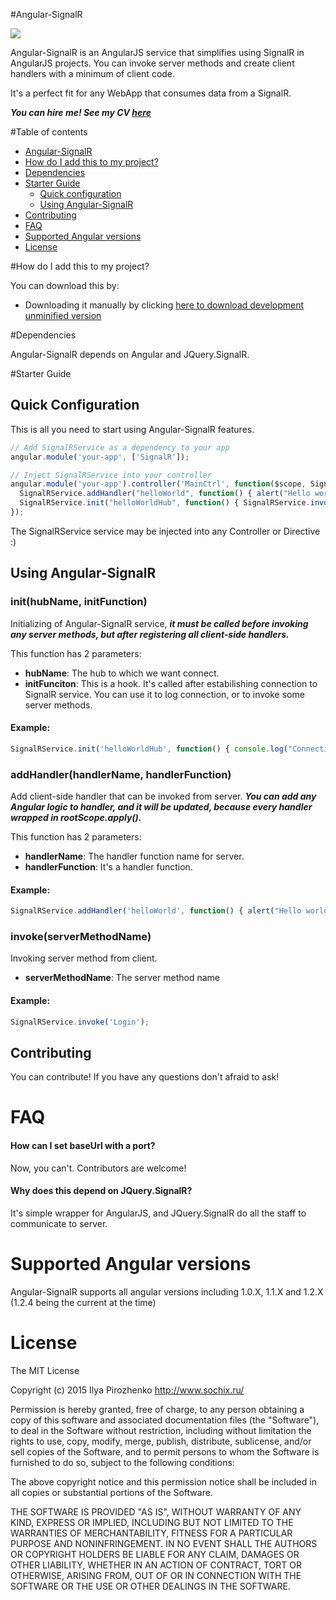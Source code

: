 #Angular-SignalR

![](https://lh6.googleusercontent.com/-SBZJu2lsEgc/VOxlNRTJcjI/AAAAAAAACNw/18sGfD3j2g8/w681-h74-no/cooltext1933450417.png)

Angular-SignalR is an AngularJS service that simplifies  using SignalR in AngularJS projects. You can invoke server methods and create client handlers with a minimum of client code.

It's a perfect fit for any WebApp that consumes data from a SignalR.

***You can hire me! See my CV [here](https://www.dropbox.com/s/551a8gwlkmdf1gx/resume.pdf?dl=0)***

#Table of contents

- [Angular-SignalR](#Angular-SignalR)
- [How do I add this to my project?](#how-do-i-add-this-to-my-project)
- [Dependencies](#dependencies)
- [Starter Guide](#starter-guide)
  - [Quick configuration](#quick-configuration)
  - [Using Angular-SignalR](#using-angular-signalr)
- [Contributing](#contributing)
- [FAQ](#faq)
- [Supported Angular versions](#supported-angular-versions)
- [License](#license)

#How do I add this to my project?

You can download this by:

* Downloading it manually by clicking [here to download development unminified version](https://raw.githubusercontent.com/sochix/angular-signalr/master/angular-signalr.js) 

#Dependencies

Angular-SignalR depends on Angular and JQuery.SignalR.

#Starter Guide

## Quick Configuration
This is all you need to start using Angular-SignalR features.

````javascript
// Add SignalRService as a dependency to your app
angular.module('your-app', ['SignalR']);

// Inject SignalRService into your controller
angular.module('your-app').controller('MainCtrl', function($scope, SignalRService) {
  SignalRService.addHandler("helloWorld", function() { alert("Hello world!"); })
  SignalRService.init("helloWorldHub", function() { SignalRService.invoke("Login"); })
});
````
The SignalRService service may be injected into any Controller or Directive :)

## Using Angular-SignalR

### init(hubName, initFunction)
Initializing of Angular-SignalR service, ***it must be called before invoking any server methods, but after registering all client-side handlers.***

This function has 2 parameters:

* **hubName**: The hub to which we want connect.
* **initFunciton**: This is a hook. It's called after estabilishing connection to SignalR service. You can use it to log connection, or to invoke some server methods.

#### Example:

````javascript
SignalRService.init('helloWorldHub', function() { console.log("Connection started"); });
````

### addHandler(handlerName, handlerFunction)
Add client-side handler that can be invoked from server. ***You can add any Angular logic to handler, and it will be updated, because every handler wrapped in $rootScope.$apply().***

This function has 2 parameters:

* **handlerName**: The handler function name for server.
* **handlerFunction**: It's a handler function.

#### Example:

````javascript
SignalRService.addHandler('helloWorld', function() { alert("Hello world!"); });
````

### invoke(serverMethodName)
Invoking server method from client.

* **serverMethodName**: The server method name

#### Example:

````javascript
SignalRService.invoke('Login');
````

## Contributing

You can contribute! If you have any questions don't afraid to ask!

# FAQ

#### How can I set baseUrl with a port?

Now, you can't. Contributors are welcome!

#### Why does this depend on JQuery.SignalR?

It's simple wrapper for AngularJS, and JQuery.SignalR do all the staff to communicate to server.

# Supported Angular versions

Angular-SignalR supports all angular versions including 1.0.X, 1.1.X and 1.2.X (1.2.4 being the current at the time)

# License

The MIT License

Copyright (c) 2015 Ilya Pirozhenko http://www.sochix.ru/

Permission is hereby granted, free of charge, to any person obtaining a copy of this software and associated documentation files (the "Software"), to deal in the Software without restriction, including without limitation the rights to use, copy, modify, merge, publish, distribute, sublicense, and/or sell copies of the Software, and to permit persons to whom the Software is furnished to do so, subject to the following conditions:

The above copyright notice and this permission notice shall be included in all copies or substantial portions of the Software.

THE SOFTWARE IS PROVIDED "AS IS", WITHOUT WARRANTY OF ANY KIND, EXPRESS OR IMPLIED, INCLUDING BUT NOT LIMITED TO THE WARRANTIES OF MERCHANTABILITY, FITNESS FOR A PARTICULAR PURPOSE AND NONINFRINGEMENT. IN NO EVENT SHALL THE AUTHORS OR COPYRIGHT HOLDERS BE LIABLE FOR ANY CLAIM, DAMAGES OR OTHER LIABILITY, WHETHER IN AN ACTION OF CONTRACT, TORT OR OTHERWISE, ARISING FROM, OUT OF OR IN CONNECTION WITH THE SOFTWARE OR THE USE OR OTHER DEALINGS IN THE SOFTWARE.
